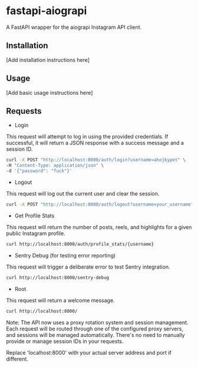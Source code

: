 # fastapi-aiograpi

A FastAPI wrapper for the aiograpi Instagram API client.

## Installation

[Add installation instructions here]

## Usage

[Add basic usage instructions here]

## Requests

* Login

This request will attempt to log in using the provided credentials. If successful, it will return a JSON response with a success message and a session ID.

```sh
curl -X POST "http://localhost:8000/auth/login?username=ahojkypet" \
-H "Content-Type: application/json" \
-d '{"password": "fuck"}'
```

* Logout

This request will log out the current user and clear the session.

```sh
curl -X POST "http://localhost:8000/auth/logout?username=your_username"
```

* Get Profile Stats

This request will return the number of posts, reels, and highlights for a given public Instagram profile.

```sh
curl http://localhost:8000/auth/profile_stats/{username}
```

* Sentry Debug (for testing error reporting)

This request will trigger a deliberate error to test Sentry integration.

```sh
curl http://localhost:8000/sentry-debug
```

* Root

This request will return a welcome message.

```sh
curl http://localhost:8000/
```

Note: The API now uses a proxy rotation system and session management. Each request will be routed through one of the configured proxy servers, and sessions will be managed automatically. There's no need to manually provide or manage session IDs in your requests.

Replace 'localhost:8000' with your actual server address and port if different.
